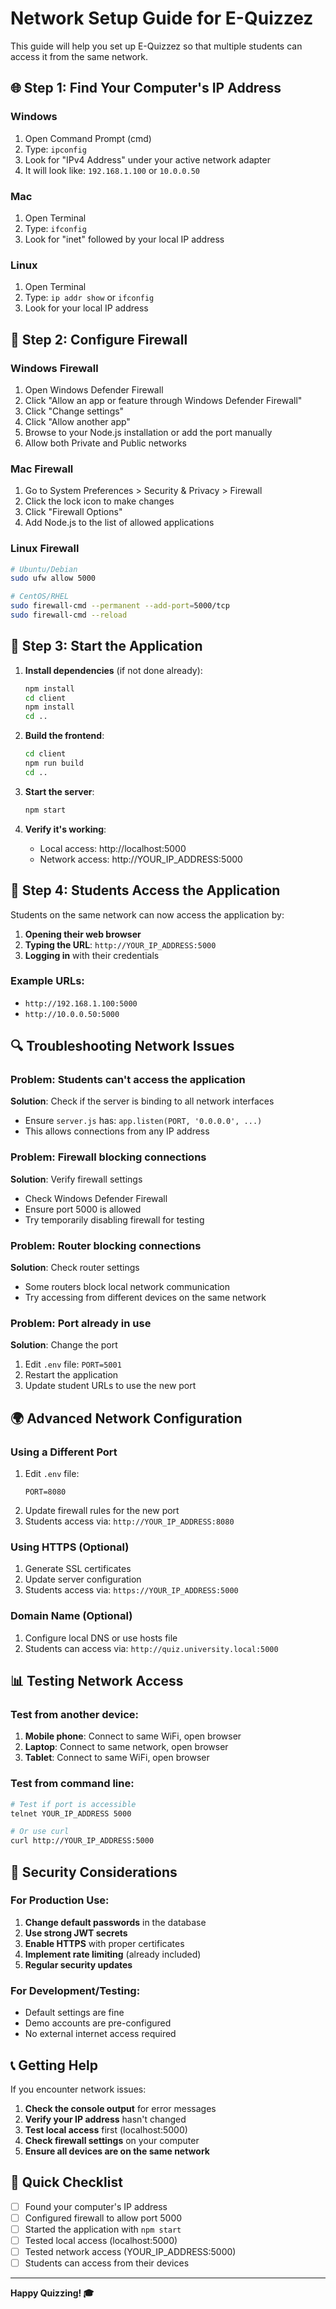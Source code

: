 # Network Setup Guide for E-Quizzez

This guide will help you set up E-Quizzez so that multiple students can access it from the same network.

## 🌐 Step 1: Find Your Computer's IP Address

### Windows
1. Open Command Prompt (cmd)
2. Type: `ipconfig`
3. Look for "IPv4 Address" under your active network adapter
4. It will look like: `192.168.1.100` or `10.0.0.50`

### Mac
1. Open Terminal
2. Type: `ifconfig`
3. Look for "inet" followed by your local IP address

### Linux
1. Open Terminal
2. Type: `ip addr show` or `ifconfig`
3. Look for your local IP address

## 🔧 Step 2: Configure Firewall

### Windows Firewall
1. Open Windows Defender Firewall
2. Click "Allow an app or feature through Windows Defender Firewall"
3. Click "Change settings"
4. Click "Allow another app"
5. Browse to your Node.js installation or add the port manually
6. Allow both Private and Public networks

### Mac Firewall
1. Go to System Preferences > Security & Privacy > Firewall
2. Click the lock icon to make changes
3. Click "Firewall Options"
4. Add Node.js to the list of allowed applications

### Linux Firewall
```bash
# Ubuntu/Debian
sudo ufw allow 5000

# CentOS/RHEL
sudo firewall-cmd --permanent --add-port=5000/tcp
sudo firewall-cmd --reload
```

## 🚀 Step 3: Start the Application

1. **Install dependencies** (if not done already):
   ```bash
   npm install
   cd client
   npm install
   cd ..
   ```

2. **Build the frontend**:
   ```bash
   cd client
   npm run build
   cd ..
   ```

3. **Start the server**:
   ```bash
   npm start
   ```

4. **Verify it's working**:
   - Local access: http://localhost:5000
   - Network access: http://YOUR_IP_ADDRESS:5000

## 📱 Step 4: Students Access the Application

Students on the same network can now access the application by:

1. **Opening their web browser**
2. **Typing the URL**: `http://YOUR_IP_ADDRESS:5000`
3. **Logging in** with their credentials

### Example URLs:
- `http://192.168.1.100:5000`
- `http://10.0.0.50:5000`

## 🔍 Troubleshooting Network Issues

### Problem: Students can't access the application
**Solution**: Check if the server is binding to all network interfaces
- Ensure `server.js` has: `app.listen(PORT, '0.0.0.0', ...)`
- This allows connections from any IP address

### Problem: Firewall blocking connections
**Solution**: Verify firewall settings
- Check Windows Defender Firewall
- Ensure port 5000 is allowed
- Try temporarily disabling firewall for testing

### Problem: Router blocking connections
**Solution**: Check router settings
- Some routers block local network communication
- Try accessing from different devices on the same network

### Problem: Port already in use
**Solution**: Change the port
1. Edit `.env` file: `PORT=5001`
2. Restart the application
3. Update student URLs to use the new port

## 🌍 Advanced Network Configuration

### Using a Different Port
1. Edit `.env` file:
   ```
   PORT=8080
   ```
2. Update firewall rules for the new port
3. Students access via: `http://YOUR_IP_ADDRESS:8080`

### Using HTTPS (Optional)
1. Generate SSL certificates
2. Update server configuration
3. Students access via: `https://YOUR_IP_ADDRESS:5000`

### Domain Name (Optional)
1. Configure local DNS or use hosts file
2. Students can access via: `http://quiz.university.local:5000`

## 📊 Testing Network Access

### Test from another device:
1. **Mobile phone**: Connect to same WiFi, open browser
2. **Laptop**: Connect to same network, open browser
3. **Tablet**: Connect to same WiFi, open browser

### Test from command line:
```bash
# Test if port is accessible
telnet YOUR_IP_ADDRESS 5000

# Or use curl
curl http://YOUR_IP_ADDRESS:5000
```

## 🚨 Security Considerations

### For Production Use:
1. **Change default passwords** in the database
2. **Use strong JWT secrets**
3. **Enable HTTPS** with proper certificates
4. **Implement rate limiting** (already included)
5. **Regular security updates**

### For Development/Testing:
- Default settings are fine
- Demo accounts are pre-configured
- No external internet access required

## 📞 Getting Help

If you encounter network issues:

1. **Check the console output** for error messages
2. **Verify your IP address** hasn't changed
3. **Test local access** first (localhost:5000)
4. **Check firewall settings** on your computer
5. **Ensure all devices are on the same network**

## 🎯 Quick Checklist

- [ ] Found your computer's IP address
- [ ] Configured firewall to allow port 5000
- [ ] Started the application with `npm start`
- [ ] Tested local access (localhost:5000)
- [ ] Tested network access (YOUR_IP_ADDRESS:5000)
- [ ] Students can access from their devices

---

**Happy Quizzing! 🎓**

